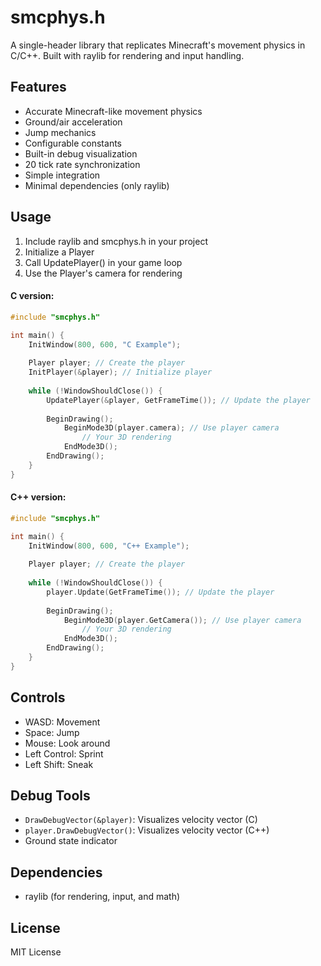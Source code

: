 
# smcphys.h

A single-header library that replicates Minecraft's movement physics in C/C++. Built with raylib for rendering and input handling.

## Features
- Accurate Minecraft-like movement physics
- Ground/air acceleration
- Jump mechanics 
- Configurable constants
- Built-in debug visualization
- 20 tick rate synchronization
- Simple integration
- Minimal dependencies (only raylib)

## Usage
1. Include raylib and smcphys.h in your project
2. Initialize a Player
3. Call UpdatePlayer() in your game loop
4. Use the Player's camera for rendering

#### C version:
```c
#include "smcphys.h"

int main() {
    InitWindow(800, 600, "C Example");
    
    Player player; // Create the player
    InitPlayer(&player); // Initialize player
    
    while (!WindowShouldClose()) {
        UpdatePlayer(&player, GetFrameTime()); // Update the player
        
        BeginDrawing();
            BeginMode3D(player.camera); // Use player camera
                // Your 3D rendering
            EndMode3D();
        EndDrawing();
    }
}
```

#### C++ version:
```c
#include "smcphys.h"

int main() {
    InitWindow(800, 600, "C++ Example");
    
    Player player; // Create the player
    
    while (!WindowShouldClose()) {
        player.Update(GetFrameTime()); // Update the player
        
        BeginDrawing();
            BeginMode3D(player.GetCamera()); // Use player camera
                // Your 3D rendering
            EndMode3D();
        EndDrawing();
    }
}
```

## Controls
- WASD: Movement
- Space: Jump
- Mouse: Look around
- Left Control: Sprint
- Left Shift: Sneak


## Debug Tools
- `DrawDebugVector(&player)`: Visualizes velocity vector (C)
- `player.DrawDebugVector()`: Visualizes velocity vector (C++)
- Ground state indicator

## Dependencies
- raylib (for rendering, input, and math)

## License
MIT License
